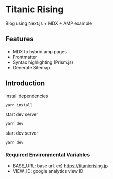# Titanic Rising
Blog using Next.js + MDX + AMP example

## Features  
- MDX to hybrid amp pages
- Frontmatter
- Syntax highlighting (Prism.js)
- Generate Sitemap

## Introduction  
install dependencies  
```
yarn install
```

start dev server  
```
yarn dev
```

start dev server  
```
yarn dev
```

### Required Environmental Variables
- BASE_URL: base url. ex) https://titanicrising.jp
- VIEW_ID: google analytics view ID